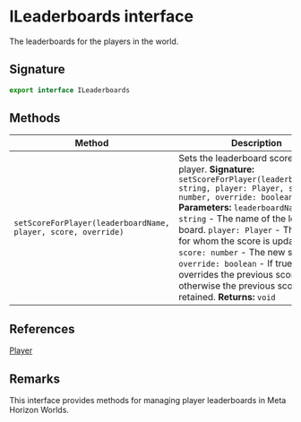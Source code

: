 # ILeaderboards interface

The leaderboards for the players in the world.

## Signature

```typescript
export interface ILeaderboards
```

## Methods

| Method | Description |
|--------|-------------|
| `setScoreForPlayer(leaderboardName, player, score, override)` | Sets the leaderboard score for a player. **Signature:** `setScoreForPlayer(leaderboardName: string, player: Player, score: number, override: boolean): void` **Parameters:** `leaderboardName: string` - The name of the leader board. `player: Player` - The player for whom the score is updated. `score: number` - The new score. `override: boolean` - If true, overrides the previous score; otherwise the previous score is retained. **Returns:** `void` |

## References

[Player](https://developers.meta.com/horizon-worlds/reference/2.0.0/core_player)

## Remarks

This interface provides methods for managing player leaderboards in Meta Horizon Worlds.
